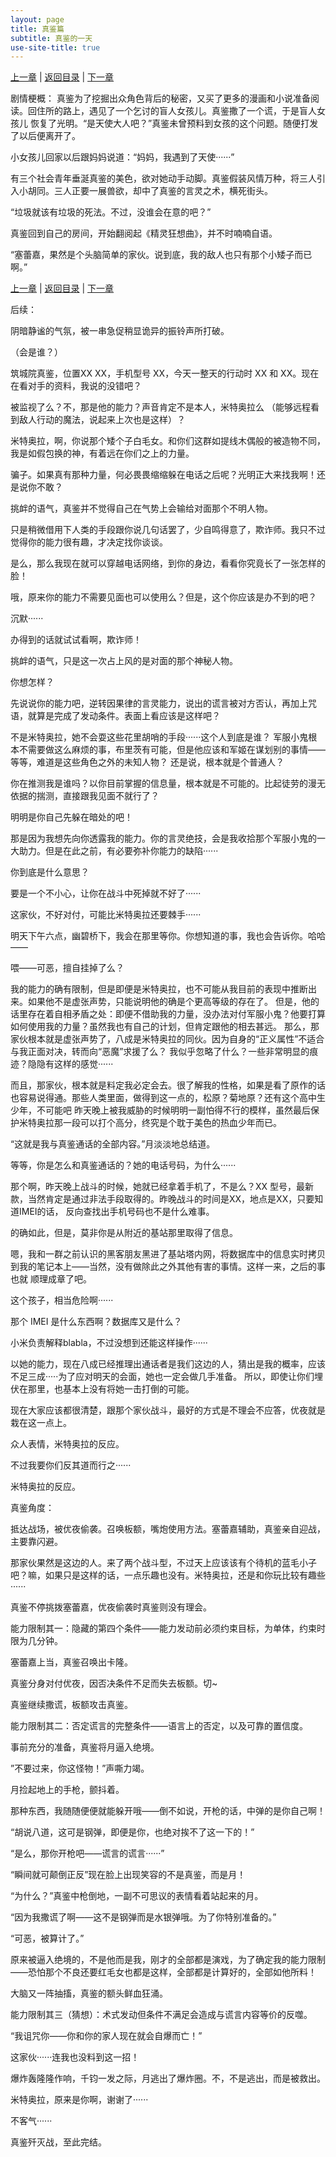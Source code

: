 ```yaml
---
layout: page
title: 真鉴篇
subtitle: 真鉴的一天
use-site-title: true
---
```


[上一章](/Novels/Rec/argue-on-justice) | [返回目录](/Novels/Rec/index) | [下一章](/Novels/Rec/phone-call)



剧情梗概： 真鉴为了挖掘出众角色背后的秘密，又买了更多的漫画和小说准备阅读。回住所的路上，遇见了一个乞讨的盲人女孩儿。真鉴撒了一个谎，于是盲人女孩儿
恢复了光明。“是天使大人吧？”真鉴未曾预料到女孩的这个问题。随便打发了以后便离开了。

小女孩儿回家以后跟妈妈说道：“妈妈，我遇到了天使······”

有三个社会青年垂涎真鉴的美色，欲对她动手动脚。真鉴假装风情万种，将三人引入小胡同。三人正要一展兽欲，却中了真鉴的言灵之术，横死街头。

“垃圾就该有垃圾的死法。不过，没谁会在意的吧？”

真鉴回到自己的房间，开始翻阅起《精灵狂想曲》，并不时喃喃自语。

“塞蕾嘉，果然是个头脑简单的家伙。说到底，我的敌人也只有那个小矮子而已啊。”




[上一章](/Novels/Rec/argue-on-justice) | [返回目录](/Novels/Rec/index) | [下一章](/Novels/Rec/phone-call)


后续：

阴暗静谧的气氛，被一串急促稍显诡异的振铃声所打破。

（会是谁？）

筑城院真鉴，位置XX XX，手机型号 XX，今天一整天的行动时 XX 和 XX。现在在看对手的资料，我说的没错吧？

被监视了么？不，那是他的能力？声音肯定不是本人，米特奥拉么 （能够远程看到敌人行动的魔法，说起来上次也是这样）？

米特奥拉，啊，你说那个矮个子白毛女。和你们这群如提线木偶般的被造物不同，我是如假包换的神，有着远在你们之上的力量。

骗子。如果真有那种力量，何必畏畏缩缩躲在电话之后呢？光明正大来找我啊！还是说你不敢？

挑衅的语气，真鉴并不觉得自己在气势上会输给对面那个不明人物。

只是稍微借用下人类的手段跟你说几句话罢了，少自鸣得意了，欺诈师。我只不过觉得你的能力很有趣，才决定找你谈谈。

是么，那么我现在就可以穿越电话网络，到你的身边，看看你究竟长了一张怎样的脸！

哦，原来你的能力不需要见面也可以使用么？但是，这个你应该是办不到的吧？

沉默······

办得到的话就试试看啊，欺诈师！

挑衅的语气，只是这一次占上风的是对面的那个神秘人物。

你想怎样？

先说说你的能力吧，逆转因果律的言灵能力，说出的谎言被对方否认，再加上咒语，就算是完成了发动条件。表面上看应该是这样吧？

不是米特奥拉，她不会耍这些花里胡哨的手段······这个人到底是谁？
军服小鬼根本不需要做这么麻烦的事，布里茨有可能，但是他应该和军姬在谋划别的事情——等等，难道是这些角色之外的未知人物？
还是说，根本就是个普通人？

你在推测我是谁吗？以你目前掌握的信息量，根本就是不可能的。比起徒劳的漫无依据的揣测，直接跟我见面不就行了？

明明是你自己先躲在暗处的吧！

那是因为我想先向你透露我的能力。你的言灵绝技，会是我收拾那个军服小鬼的一大助力。但是在此之前，有必要弥补你能力的缺陷······

你到底是什么意思？

要是一个不小心，让你在战斗中死掉就不好了······

这家伙，不好对付，可能比米特奥拉还要棘手······

明天下午六点，幽碧桥下，我会在那里等你。你想知道的事，我也会告诉你。哈哈——

喂——可恶，擅自挂掉了么？

我的能力的确有限制，但是即便是米特奥拉，也不可能从我目前的表现中推断出来。如果他不是虚张声势，只能说明他的确是个更高等级的存在了。
但是，他的话里存在着自相矛盾之处：即便不借助我的力量，没办法对付军服小鬼？他要打算如何使用我的力量？虽然我也有自己的计划，但肯定跟他的相去甚远。
那么，那家伙根本就是虚张声势了，八成是米特奥拉的同伙。因为自身的“正义属性”不适合与我正面对决，转而向“恶魔”求援了么？
我似乎忽略了什么？一些非常明显的痕迹？隐隐有这样的感觉······

而且，那家伙，根本就是料定我必定会去。很了解我的性格，如果是看了原作的话也容易说得通。那些人类里面，做得到这一点的，松原？菊地原？还有这个高中生少年，不可能吧
昨天晚上被我威胁的时候明明一副怕得不行的模样，虽然最后保护米特奥拉那一段可以打个高分，终究是个耽于美色的热血少年而已。

“这就是我与真鉴通话的全部内容。”月淡淡地总结道。

等等，你是怎么和真鉴通话的？她的电话号码，为什么······

那个啊，昨天晚上战斗的时候，她就已经拿着手机了，不是么？XX 型号，最新款，当然肯定是通过非法手段取得的。昨晚战斗的时间是XX，地点是XX，只要知道IMEI的话，
反向查找出手机号码也不是什么难事。

的确如此，但是，莫非你是从附近的基站那里取得了信息。

嗯，我和一群之前认识的黑客朋友黑进了基站塔内网，将数据库中的信息实时拷贝到我的笔记本上——当然，没有做除此之外其他有害的事情。这样一来，之后的事也就
顺理成章了吧。

这个孩子，相当危险啊······

那个 IMEI 是什么东西啊？数据库又是什么？

小米负责解释blabla，不过没想到还能这样操作······

以她的能力，现在八成已经推理出通话者是我们这边的人，猜出是我的概率，应该不足三成·····为了应对明天的会面，她也一定会做几手准备。
所以，即使让你们埋伏在那里，也基本上没有将她一击打倒的可能。

现在大家应该都很清楚，跟那个家伙战斗，最好的方式是不理会不应答，优夜就是栽在这一点上。

众人表情，米特奥拉的反应。

不过我要你们反其道而行之······

米特奥拉的反应。

真鉴角度：

抵达战场，被优夜偷袭。召唤板额，嘴炮使用方法。塞蕾嘉辅助，真鉴亲自迎战，主要靠闪避。

那家伙果然是这边的人。来了两个战斗型，不过天上应该该有个待机的蓝毛小子吧？嘛，如果只是这样的话，一点乐趣也没有。米特奥拉，还是和你玩比较有趣些······

真鉴不停挑拨塞蕾嘉，优夜偷袭时真鉴则没有理会。

能力限制其一：隐藏的第四个条件——能力发动前必须约束目标，为单体，约束时限为几分钟。

塞蕾嘉上当，真鉴召唤出卡隆。

真鉴分身对付优夜，因否决条件不足而失去板额。切~

真鉴继续撒谎，板额攻击真鉴。

能力限制其二：否定谎言的完整条件——语言上的否定，以及可靠的置信度。


事前充分的准备，真鉴将月逼入绝境。

”不要过来，你这怪物！”声嘶力竭。

月捡起地上的手枪，颤抖着。

那种东西，我随随便便就能躲开哦——倒不如说，开枪的话，中弹的是你自己啊！

“胡说八道，这可是钢弹，即便是你，也绝对挨不了这一下的！”

“是么，那你开枪吧——谎言的谎言······”

“瞬间就可颠倒正反”现在脸上出现笑容的不是真鉴，而是月！

“为什么？”真鉴中枪倒地，一副不可思议的表情看着站起来的月。

“因为我撒谎了啊——这不是钢弹而是水银弹哦。为了你特别准备的。”

“可恶，被算计了。”

原来被逼入绝境的，不是他而是我，刚才的全部都是演戏，为了确定我的能力限制——恐怕那个不良还要红毛女也都是这样，全部都是计算好的，全部如他所料！

大脑又一阵抽搐，真鉴的额头鲜血狂涌。

能力限制其三（猜想）：术式发动但条件不满足会造成与谎言内容等价的反噬。

“我诅咒你——你和你的家人现在就会自爆而亡！”

这家伙······连我也没料到这一招！

爆炸轰隆隆作响，千钧一发之际，月逃出了爆炸圈。不，不是逃出，而是被救出。

米特奥拉，原来是你啊，谢谢了······

不客气······

真鉴歼灭战，至此完结。



